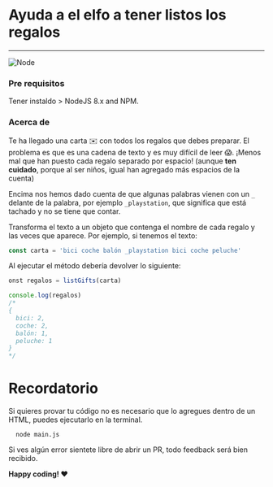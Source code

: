# Ayuda a el elfo a tener listos los regalos 
***
![Node](https://img.shields.io/badge/node-%3E%3D%208.x-brightgreen.svg)

### Pre requisitos 
Tener instaldo > NodeJS 8.x and NPM.

### Acerca de 
Te ha llegado una carta ✉️ con todos los regalos que debes preparar.
El problema es que es una cadena de texto y es muy difícil de leer 😱. ¡Menos mal que han puesto cada regalo separado por espacio! (aunque **ten cuidado**, porque al ser niños, igual han agregado más espacios de la cuenta)

Encima nos hemos dado cuenta de que algunas palabras vienen con un ```_``` delante de la palabra, por ejemplo  ```_playstation```, que significa que está tachado y no se tiene que contar.

Transforma el texto a un objeto que contenga el nombre de cada regalo y las veces que aparece. Por ejemplo, si tenemos el texto:

```javascript
const carta = 'bici coche balón _playstation bici coche peluche'
```
Al ejecutar el método debería devolver lo siguiente:

```javascript
onst regalos = listGifts(carta)

console.log(regalos)
/*
{
  bici: 2,
  coche: 2,
  balón: 1,
  peluche: 1
}
*/
```

# Recordatorio
Si quieres provar tu código no es necesario que lo agregues dentro de un HTML, puedes ejecutarlo en la terminal.

```shell
  node main.js
 ```

Si ves algún error sientete libre de abrir un PR, todo feedback será bien recibido.

__Happy coding! :heart:__

